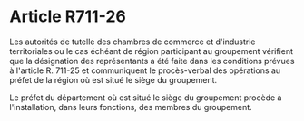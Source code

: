 # Article R711-26

Les autorités de tutelle des chambres de commerce et d'industrie territoriales ou le cas échéant de région participant au groupement vérifient que la désignation des représentants a été faite dans les conditions prévues à l'article R. 711-25 et communiquent le procès-verbal des opérations au préfet de la région où est situé le siège du groupement.

Le préfet du département où est situé le siège du groupement procède à l'installation, dans leurs fonctions, des membres du groupement.
